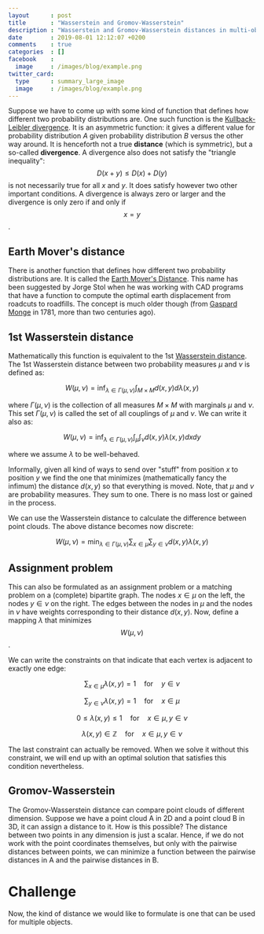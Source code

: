 ```yaml
---
layout      : post
title       : "Wasserstein and Gromov-Wasserstein"
description : "Wasserstein and Gromov-Wasserstein distances in multi-object recognition"
date        : 2019-08-01 12:12:07 +0200
comments    : true
categories  : []
facebook    :
  image     : /images/blog/example.png
twitter_card:
  type      : summary_large_image
  image     : /images/blog/example.png
---
```


Suppose we have to come up with some kind of function that defines how different two probability distributions are.
One such function is the [Kullback-Leibler divergence](https://en.wikipedia.org/wiki/Kullback%E2%80%93Leibler_divergence). 
It is an asymmetric function: it gives a different value for 
probability distribution $A$ given probability distribution $B$ versus the other way around. It is henceforth not a 
true **distance** (which is symmetric), but a so-called **divergence**. A divergence also does not satisfy the
"triangle inequality": $$D(x + y) \leq D(x) + D(y)$$ is not necessarily true for all $x$ and $y$. 
It does satisfy however two other important conditions. A divergence is always zero or larger and the divergence
is only zero if and only if $$x = y$$.

## Earth Mover's distance

There is another function that defines how different two probability distributions are. It is called the
[Earth Mover's Distance](https://en.wikipedia.org/wiki/Earth_mover%27s_distance). This name has been suggested
by Jorge Stol when he was working with CAD programs that have a function to compute the optimal earth displacement
from roadcuts to roadfills. The concept is much older though (from [Gaspard Monge](https://en.wikipedia.org/wiki/Gaspard_Monge)
in 1781, more than two centuries ago).

<!--more-->

## 1st Wasserstein distance

Mathematically this function is equivalent to the 1st [Wasserstein distance](https://en.wikipedia.org/wiki/Wasserstein_metric).
The 1st Wasserstein distance between two probability measures $\mu$ and $\nu$ is defined as:

$$W(\mu, \nu) = \inf_{\lambda \in \Gamma(\mu,\nu)} \int_{M \times M} d(x,y) d\lambda(x,y)$$ 

where $\Gamma(\mu,\nu)$ is the collection of all measures $M \times M$ with marginals $\mu$ and $\nu$.
This set $\Gamma(\mu,\nu)$ is called the set of all couplings of $\mu$ and $\nu$. We can write it also as:

$$W(\mu, \nu) = \inf_{\lambda \in \Gamma(\mu,\nu)} \int_\mu \int_\nu d(x,y) \lambda(x,y) dx dy$$ 

where we assume $\lambda$ to be well-behaved.

Informally, given all kind of ways to send over "stuff" from position $x$ to position $y$ we find the one that
minimizes (mathematically fancy the infimum) the distance $d(x,y)$ so that everything is moved.
Note, that $\mu$ and $\nu$ are probability measures. They sum to one. There is no mass lost or gained in the process.

We can use the Wasserstein distance to calculate the difference between point clouds. The above distance becomes now
discrete:

$$W(\mu, \nu) = \min_{\lambda \in \Gamma(\mu,\nu)} \sum_{x \in \mu} \sum_{y \in \nu} d(x,y) \lambda(x,y)$$

<!--
We can define the problem as a minimization problem with particular constraints.
Find a flow $F = [f_{i,j}]$ with $f_{i,j}$ the flow between $x_i$ and $y_i$ that minimizes the overall cost. That is,
solve:

$$\min \sum_i \sum_j f_{i,j} d(x_i,y_i)$$

subject to

$$f_{i,j} > 0, 1 \leq i \leq m, 1 \leq j \leq n$$

$$\sum_{i=1}^m f_{i,j} \leq 1, 1 \leq j \leq n$$

$$\sum_{j=1}^n f_{i,j} \leq 1, 1 \leq i \leq m$$

$$\sum_{i=1}^m \sum_{j=1}^n f_{i,j} = \min (m, n)$$.
-->

## Assignment problem

This can also be formulated as an assignment problem or a matching problem on a (complete) bipartite graph. 
The nodes $x \in \mu$ on the left, the nodes $y \in \nu$ on the right.
The edges between the nodes in $\mu$ and the nodes in $\nu$ have weights corresponding to their distance $d(x,y)$. Now,
define a mapping $\lambda$ that minimizes $$W(\mu,\nu)$$.

We can write the constraints on that indicate that each vertex is adjacent to exactly one edge:

$$\sum_{x \in \mu} \lambda(x,y) = 1 \quad \text{for} \quad y \in \nu$$

$$\sum_{y \in \nu} \lambda(x,y) = 1 \quad \text{for} \quad x \in \mu$$

$$0 \leq \lambda(x,y) \leq 1 \quad \text{for} \quad x \in \mu, y \in \nu$$

$$\lambda(x,y) \in \mathbb{Z} \quad \text{for} \quad x \in \mu, y \in \nu$$

The last constraint can actually be removed. When we solve it without this constraint, we will end up with an optimal
solution that satisfies this condition nevertheless.

## Gromov-Wasserstein

The Gromov-Wasserstein distance can compare point clouds of different dimension. Suppose we have
a point cloud A in 2D and a point cloud B in 3D, it can assign a distance to it. How is this possible? The distance
between two points in any dimension is just a scalar. Hence, if we do not work with the point coordinates themselves,
but only with the pairwise distances between points, we can minimize a function between the pairwise distances in A 
and the pairwise distances in B.

# Challenge

Now, the kind of distance we would like to formulate is one that can be used for multiple objects. 


